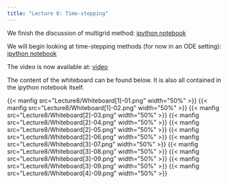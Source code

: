 ```yaml
---
title: "Lecture 8: Time-stepping"
---
```


We finish the discussion of multigrid method: [ipython notebook](https://nbviewer.jupyter.org/urls/teaching.wence.uk/comp4187/code/2DMultigrid.ipynb)


We will begin looking at time-stepping methods (for now in an ODE setting): [ipython notebook](https://nbviewer.jupyter.org/urls/teaching.wence.uk/comp4187/code/time-integration.ipynb)

The video is now available at: [video](https://durham.cloud.panopto.eu/Panopto/Pages/Viewer.aspx?id=6afd69f0-c70c-49ac-8894-ac7e00c3bba4)

The content of the whiteboard can be found below. It is also all contained in the ipython notebook itself.

{{< manfig src="Lecture8/Whiteboard[1]-01.png" width="50%" >}}
{{< manfig src="Lecture8/Whiteboard[1]-02.png" width="50%" >}}
{{< manfig src="Lecture8/Whiteboard[2]-03.png" width="50%" >}}
{{< manfig src="Lecture8/Whiteboard[2]-04.png" width="50%" >}}
{{< manfig src="Lecture8/Whiteboard[2]-05.png" width="50%" >}}
{{< manfig src="Lecture8/Whiteboard[2]-06.png" width="50%" >}}
{{< manfig src="Lecture8/Whiteboard[3]-07.png" width="50%" >}}
{{< manfig src="Lecture8/Whiteboard[3]-08.png" width="50%" >}}
{{< manfig src="Lecture8/Whiteboard[3]-09.png" width="50%" >}}
{{< manfig src="Lecture8/Whiteboard[3]-09.png" width="50%" >}}
{{< manfig src="Lecture8/Whiteboard[4]-09.png" width="50%" >}}


